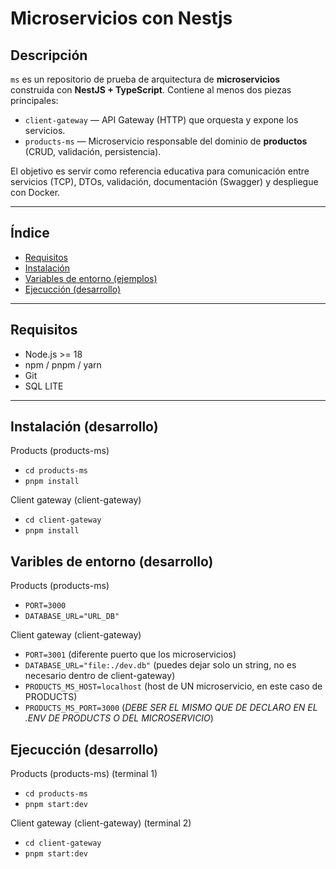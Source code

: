# Microservicios con Nestjs

## Descripción
`ms` es un repositorio de prueba de arquitectura de **microservicios** construida con **NestJS + TypeScript**. Contiene al menos dos piezas principales:

- `client-gateway` — API Gateway (HTTP) que orquesta y expone los servicios.
- `products-ms` — Microservicio responsable del dominio de **productos** (CRUD, validación, persistencia).

El objetivo es servir como referencia educativa para comunicación entre servicios (TCP), DTOs, validación, documentación (Swagger) y despliegue con Docker.

---

## Índice
- [Requisitos](#requisitos)  
- [Instalación](#instalación-y-ejecución-desarrollo)  
- [Variables de entorno (ejemplos)](#variables-de-entorno-ejemplos)
- [Ejecucción (desarrollo)](#ejecuccion)


---

## Requisitos
- Node.js >= 18  
- npm / pnpm / yarn  
- Git
- SQL LITE

---

## Instalación (desarrollo)

Products (products-ms)
- `cd products-ms`
- `pnpm install`

Client gateway (client-gateway)
- `cd client-gateway`
- `pnpm install`

## Varibles de entorno (desarrollo)
Products (products-ms)
- `PORT=3000`
- `DATABASE_URL="URL_DB"`

Client gateway (client-gateway)
- `PORT=3001` (diferente puerto que los microservicios)
- `DATABASE_URL="file:./dev.db"` (puedes dejar solo un string, no es necesario dentro de client-gateway)
- `PRODUCTS_MS_HOST=localhost` (host de UN microservicio, en este caso de PRODUCTS)
- `PRODUCTS_MS_PORT=3000` (*DEBE SER EL MISMO QUE DE DECLARO EN EL .ENV DE PRODUCTS O DEL MICROSERVICIO*)

## Ejecucción (desarrollo)
Products (products-ms)
(terminal 1)
- `cd products-ms`
- `pnpm start:dev`

Client gateway (client-gateway)
(terminal 2)
- `cd client-gateway`
- `pnpm start:dev`
